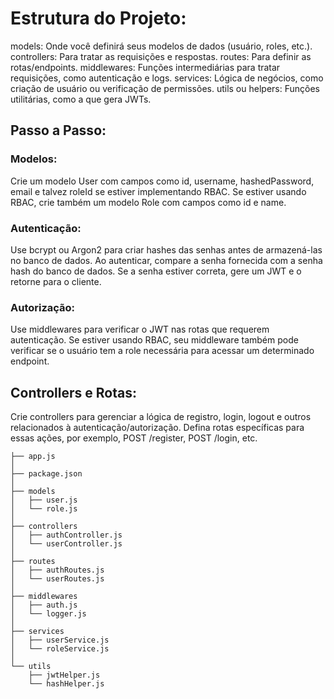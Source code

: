 # Estrutura do Projeto:
models: Onde você definirá seus modelos de dados (usuário, roles, etc.).
controllers: Para tratar as requisições e respostas.
routes: Para definir as rotas/endpoints.
middlewares: Funções intermediárias para tratar requisições, como autenticação e logs.
services: Lógica de negócios, como criação de usuário ou verificação de permissões.
utils ou helpers: Funções utilitárias, como a que gera JWTs.

## Passo a Passo:

### Modelos:
Crie um modelo User com campos como id, username, hashedPassword, email e talvez roleId se estiver implementando RBAC.
Se estiver usando RBAC, crie também um modelo Role com campos como id e name.

### Autenticação:
Use bcrypt ou Argon2 para criar hashes das senhas antes de armazená-las no banco de dados.
Ao autenticar, compare a senha fornecida com a senha hash do banco de dados.
Se a senha estiver correta, gere um JWT e o retorne para o cliente.

### Autorização:

Use middlewares para verificar o JWT nas rotas que requerem autenticação.
Se estiver usando RBAC, seu middleware também pode verificar se o usuário tem a role necessária para acessar um determinado endpoint.

## Controllers e Rotas:

Crie controllers para gerenciar a lógica de registro, login, logout e outros relacionados à autenticação/autorização.
Defina rotas específicas para essas ações, por exemplo, POST /register, POST /login, etc.
```
├── app.js
│
├── package.json
│
├── models
│   ├── user.js
│   └── role.js
│
├── controllers
│   ├── authController.js
│   └── userController.js
│
├── routes
│   ├── authRoutes.js
│   └── userRoutes.js
│
├── middlewares
│   ├── auth.js
│   └── logger.js
│
├── services
│   ├── userService.js
│   └── roleService.js
│
└── utils
    ├── jwtHelper.js
    └── hashHelper.js

